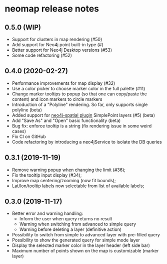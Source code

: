 # neomap release notes


## 0.5.0 (WIP)

- Support for clusters in map rendering (#50)
- Add support for Neo4j point built-in type (#)
- Better support for Neo4j Desktop versions (#53)
- Some code refactoring (#52)


## 0.4.0 (2020-02-27)

- Performance improvements for map display (#32)
- Use a color picker to choose marker color in the full palette (#11)
- Change marker tooltips to popup (so that one can copy/paste the content) and icon markers to circle markers
- Introduction of a "Polyline" rendering. So far, only supports single polyline (beta)
- Added support for [neo4j-spatial plugin](https://github.com/neo4j-contrib/spatial) SimplePoint layers (#5) (beta)
- Add "Save As" and "Open" basic functionality (beta)
- Bug fix: enforce tooltip is a string (fix rendering issue in some weird cases)
- Fix CI on GitHub
- Code refactoring by introducing a neo4jService to isolate the DB queries


## 0.3.1 (2019-11-19)

- Remove warning popup when changing the limit (#36);
- Fix the tooltip input display (#34);
- Improve map centering/zooming (now fit bounds);
- Lat/lon/tooltip labels now selectable from list of available labels;


## 0.3.0 (2019-11-17)

- Better error and warning handling:
    - Inform the user when query returns no result
    - Warning when switching from advanced to simple query
    - Warning before deleting a layer (definitive action)
- Possibility to switch from simple to advanced layer with pre-filled query
- Possibility to show the generated query for simple mode layer
- Display the selected marker color in the layer header (left side bar)
- Maximum number of points shown on the map is customizable (marker layer)
